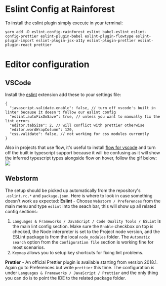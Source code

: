 # Eslint Config at Rainforest

To install the eslint plugin simply execute in your terminal:

`yarn add -D eslint-config-rainforest eslint babel-eslint eslint-config-prettier eslint-plugin-babel eslint-plugin-flowtype eslint-plugin-import eslint-plugin-jsx-a11y eslint-plugin-prettier eslint-plugin-react prettier`

# Editor configuration

## VSCode
Install the [eslint](https://marketplace.visualstudio.com/items?itemName=dbaeumer.vscode-eslint) extension
add these to your settings file:
```
{
  "javascript.validate.enable": false, // turn off vscode's built in linter because it doesn't follow our eslint config
  "eslint.autoFixOnSave": true, // unless you want to manually fix the lint errors
  "editor.tabSize": 2, // will conflict with prettier otherwise
  "editor.wordWrapColumn": 120,
  "css.validate": false, // not working for css modules currently
}
```

Also in projects that use flow, it's useful to install [flow for vscode](https://github.com/flowtype/flow-for-vscode) and turn off the built in typescript support because it will be confusing as it will show the inferred typescript types alongside flow on hover, follow the gif below:
![](https://raw.githubusercontent.com/flowtype/flow-for-vscode/1ae5552d149bb41c8173dee552a2975b336e7beb/readme/flow-disable-tsc.gif)

## Webstorm
The setup should be picked up automatically from the repository's `.eslint.rc.*` and `package.json`. Here is where to look in case something doesn't work as expected:
**Eslint** - Choose `Webstorm / Preferences` from the main menu and type `eslint` into the seach bar, this will show up all related config sections:
1. `Languages & Frameworks / JavaScript / Code Quality Tools / ESLint` is the main lint config section. Make sure the `Enable` checkbox on top is checked, the Node interpreter is set to the Project node version, and the ESLint package is from the local `node_modules` folder. The `Automatic search` option from the `Configuration file` section is working fine for most scenarios.
2. `Keymap` allows you to setup key shortcuts for fixing lint problems.

**Prettier** - An official Prettier plugin is available starting from version 2018.1. Again go to Preferences but write `prettier` this time. The configuration is under `Languages & Frameworks / JavaScript / Prettier` and the only thing you can do is to point the IDE to the related package folder.

